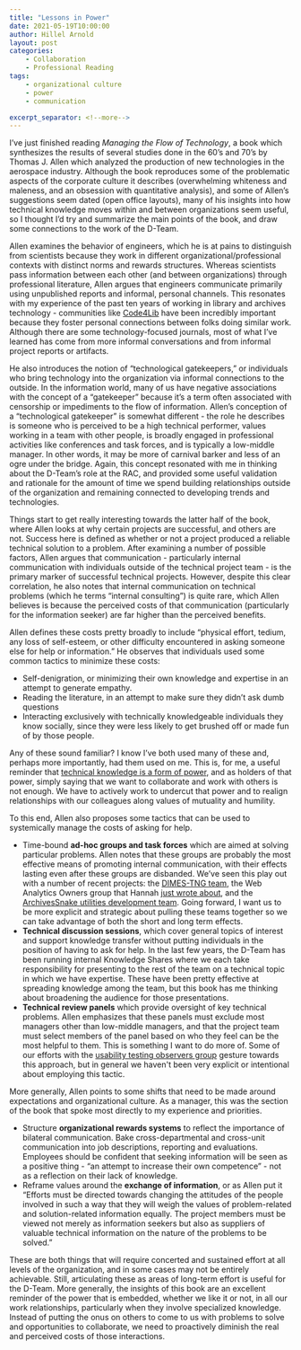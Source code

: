 ```yaml
---
title: "Lessons in Power"
date: 2021-05-19T10:00:00
author: Hillel Arnold
layout: post
categories:
    - Collaboration
    - Professional Reading
tags:
    - organizational culture
    - power
    - communication

excerpt_separator: <!--more-->
---
```

I’ve just finished reading _Managing the Flow of Technology_, a book which synthesizes the results of several studies done in the 60’s and 70’s by Thomas J. Allen which analyzed the production of new technologies in the aerospace industry. Although the book reproduces some of the problematic aspects of the corporate culture it describes (overwhelming whiteness and maleness, and an obsession with quantitative analysis), and some of Allen’s suggestions seem dated (open office layouts), many of his insights into how technical knowledge moves within and between organizations seem useful, so I thought I’d try and summarize the main points of the book, and draw some connections to the work of the D-Team.

<!--more-->

Allen examines the behavior of engineers, which he is at pains to distinguish from scientists because they work in different organizational/professional contexts with distinct norms and rewards structures. Whereas scientists pass information between each other (and between organizations) through professional literature, Allen argues that engineers communicate primarily using unpublished reports and informal, personal channels. This resonates with my experience of the past ten years of working in library and archives technology - communities like [Code4Lib](https://code4lib.org/) have been incredibly important because they foster personal connections between folks doing similar work. Although there are some technology-focused journals, most of what I’ve learned has come from more informal conversations and from informal project reports or artifacts.

He also introduces the notion of “technological gatekeepers,” or individuals who bring technology into the organization via informal connections to the outside. In the information world, many of us have negative associations with the concept of a “gatekeeper” because it’s a term often associated with censorship or impediments to the flow of information. Allen’s conception of a “technological gatekeeper” is somewhat different - the role he describes is someone who is perceived to be a high technical performer, values working in a team with other people, is broadly engaged in professional activities like conferences and task forces, and is typically a low-middle manager. In other words, it may be more of carnival barker and less of an ogre under the bridge. Again, this concept resonated with me in thinking about the D-Team’s role at the RAC, and provided some useful validation and rationale for the amount of time we spend building relationships outside of the organization and remaining connected to developing trends and technologies.

Things start to get really interesting towards the latter half of the book, where Allen looks at why certain projects are successful, and others are not. Success here is defined as whether or not a project produced a reliable technical solution to a problem. After examining a number of possible factors, Allen argues that communication - particularly internal communication with individuals outside of the technical project team - is the primary marker of successful technical projects. However, despite this clear correlation, he also notes that internal communication on technical problems (which he terms “internal consulting”) is quite rare, which Allen believes is because the perceived costs of that communication (particularly for the information seeker) are far higher than the perceived benefits.

Allen defines these costs pretty broadly to include “physical effort, tedium, any loss of self-esteem, or other difficulty encountered in asking someone else for help or information.” He observes that individuals used some common tactics to minimize these costs:
- Self-denigration, or minimizing their own knowledge and expertise in an attempt to generate empathy.
- Reading the literature, in an attempt to make sure they didn’t ask dumb questions
- Interacting exclusively with technically knowledgeable individuals they know socially, since they were less likely to get brushed off or made fun of by those people.

Any of these sound familiar? I know I’ve both used many of these and, perhaps more importantly, had them used on me. This is, for me, a useful reminder that [technical knowledge is a form of power](https://blog.rockarch.org/maintaining-a-kick-a-tech-team-and-organization), and as holders of that power, simply saying that we want to collaborate and work with others is not enough. We have to actively work to undercut that power and to realign relationships with our colleagues along values of mutuality and humility.

To this end, Allen also proposes some tactics that can be used to systemically manage the costs of asking for help.
- Time-bound **ad-hoc groups and task forces** which are aimed at solving particular problems. Allen notes that these groups are probably the most effective means of promoting internal communication, with their effects lasting even after these groups are disbanded. We’ve seen this play out with a number of recent projects: the [DIMES-TNG team](https://blog.rockarch.org/introducing-dimes-tng), the Web Analytics Owners group that Hannah [just wrote about](https://blog.rockarch.org/analytics-collaboration), and the [ArchivesSnake utilities development team](https://blog.rockarch.org/aspace-helpers-part-2). Going forward, I want us to be more explicit and strategic about pulling these teams together so we can take advantage of both the short and long term effects.
- **Technical discussion sessions**, which cover general topics of interest and support knowledge transfer without putting individuals in the position of having to ask for help. In the last few years, the D-Team has been running internal Knowledge Shares where we each take responsibility for presenting to the rest of the team on a technical topic in which we have expertise. These have been pretty effective at spreading knowledge among the team, but this book has me thinking about broadening the audience for those presentations.
- **Technical review panels** which provide oversight of key technical problems. Allen emphasizes that these panels must exclude most managers other than low-middle managers, and that the project team must select members of the panel based on who they feel can be the most helpful to them. This is something I want to do more of. Some of our efforts with the [usability testing observers group](https://blog.rockarch.org/dimes-ux) gesture towards this approach, but in general we haven't been very explicit or intentional about employing this tactic.

More generally, Allen points to some shifts that need to be made around expectations and organizational culture. As a manager, this was the section of the book that spoke most directly to my experience and priorities.
- Structure **organizational rewards systems** to reflect the importance of bilateral communication. Bake cross-departmental and cross-unit communication into job descriptions, reporting and evaluations. Employees should be confident that seeking information will be seen as a positive thing - “an attempt to increase their own competence” - not as a reflection on their lack of knowledge.
- Reframe values around the **exchange of information**, or as Allen put it “Efforts must be directed towards changing the attitudes of the people involved in such a way that they will weigh the values of problem-related and solution-related information equally. The project members must be viewed not merely as information seekers but also as suppliers of valuable technical information on the nature of the problems to be solved.”

These are both things that will require concerted and sustained effort at all levels of the organization, and in some cases may not be entirely achievable. Still, articulating these as areas of long-term effort is useful for the D-Team. More generally, the insights of this book are an excellent reminder of the power that is embedded, whether we like it or not, in all our work relationships, particularly when they involve specialized knowledge. Instead of putting the onus on others to come to us with problems to solve and opportunities to collaborate, we need to proactively diminish the real and perceived costs of those interactions.
